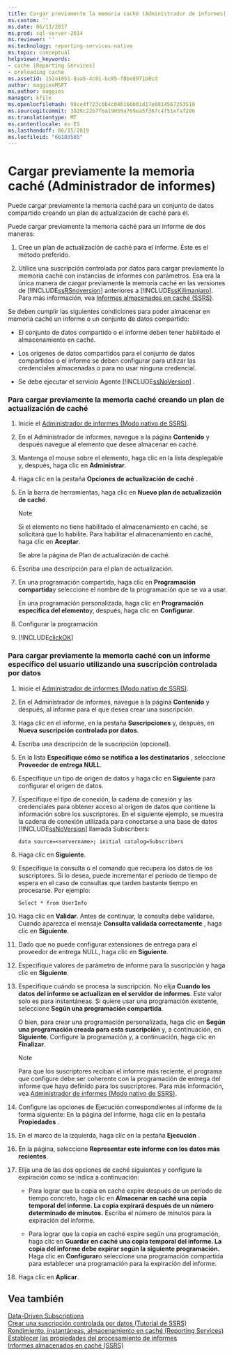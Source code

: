 ```yaml
---
title: Cargar previamente la memoria caché (Administrador de informes) | Microsoft Docs
ms.custom: ''
ms.date: 06/13/2017
ms.prod: sql-server-2014
ms.reviewer: ''
ms.technology: reporting-services-native
ms.topic: conceptual
helpviewer_keywords:
- cache [Reporting Services]
- preloading cache
ms.assetid: 152a1051-8aa5-4c01-bc85-f8be8971b0cd
author: maggiesMSFT
ms.author: maggies
manager: kfile
ms.openlocfilehash: 98ce4f723c0b4c04b166b01d17e8014567253518
ms.sourcegitcommit: 3026c22b7fba19059a769ea5f367c4f51efaf286
ms.translationtype: MT
ms.contentlocale: es-ES
ms.lasthandoff: 06/15/2019
ms.locfileid: "66103585"
---
```

# <a name="preload-the-cache-report-manager"></a>Cargar previamente la memoria caché (Administrador de informes)
  Puede cargar previamente la memoria caché para un conjunto de datos compartido creando un plan de actualización de caché para él.  
  
 Puede cargar previamente la memoria caché para un informe de dos maneras:  
  
1.  Cree un plan de actualización de caché para el informe. Éste es el método preferido.  
  
2.  Utilice una suscripción controlada por datos para cargar previamente la memoria caché con instancias de informes con parámetros. Esa era la única manera de cargar previamente la memoria caché en las versiones de [!INCLUDE[ssRSnoversion](../../includes/ssrsnoversion-md.md)] anteriores a [!INCLUDE[ssKilimanjaro](../../includes/sskilimanjaro-md.md)]. Para más información, vea [Informes almacenados en caché &#40;SSRS&#41;](caching-reports-ssrs.md).  
  
 Se deben cumplir las siguientes condiciones para poder almacenar en memoria caché un informe o un conjunto de datos compartido:  
  
-   El conjunto de datos compartido o el informe deben tener habilitado el almacenamiento en caché.  
  
-   Los orígenes de datos compartidos para el conjunto de datos compartidos o el informe se deben configurar para utilizar las credenciales almacenadas o para no usar ninguna credencial.  
  
-   Se debe ejecutar el servicio Agente [!INCLUDE[ssNoVersion](../../includes/ssnoversion-md.md)] .  
  
### <a name="to-preload-the-cache-by-creating-a-cache-refresh-plan"></a>Para cargar previamente la memoria caché creando un plan de actualización de caché  
  
1.  Inicie el [Administrador de informes &#40;Modo nativo de SSRS&#41;](../report-manager-ssrs-native-mode.md).  
  
2.  En el Administrador de informes, navegue a la página **Contenido** y después navegue al elemento que desee almacenar en caché.  
  
3.  Mantenga el mouse sobre el elemento, haga clic en la lista desplegable y, después, haga clic en **Administrar**.  
  
4.  Haga clic en la pestaña **Opciones de actualización de caché** .  
  
5.  En la barra de herramientas, haga clic en **Nuevo plan de actualización de caché**.  
  
    > [!NOTE]  
    >  Si el elemento no tiene habilitado el almacenamiento en caché, se solicitará que lo habilite. Para habilitar el almacenamiento en caché, haga clic en **Aceptar**.  
  
     Se abre la página de Plan de actualización de caché.  
  
6.  Escriba una descripción para el plan de actualización.  
  
7.  En una programación compartida, haga clic en **Programación compartida**y seleccione el nombre de la programación que se va a usar.  
  
     En una programación personalizada, haga clic en **Programación específica del elemento**y, después, haga clic en **Configurar**.  
  
8.  Configurar la programación  
  
9. [!INCLUDE[clickOK](../../includes/clickok-md.md)]  
  
### <a name="to-preload-the-cache-with-a-user-specific-report-by-using-a-data-driven-subscription"></a>Para cargar previamente la memoria caché con un informe específico del usuario utilizando una suscripción controlada por datos  
  
1.  Inicie el [Administrador de informes &#40;Modo nativo de SSRS&#41;](../report-manager-ssrs-native-mode.md).  
  
2.  En el Administrador de informes, navegue a la página **Contenido** y después, al informe para el que desea crear una suscripción.  
  
3.  Haga clic en el informe, en la pestaña **Suscripciones** y, después, en **Nueva suscripción controlada por datos**.  
  
4.  Escriba una descripción de la suscripción (opcional).  
  
5.  En la lista **Especifique cómo se notifica a los destinatarios** , seleccione **Proveedor de entrega NULL**.  
  
6.  Especifique un tipo de origen de datos y haga clic en **Siguiente** para configurar el origen de datos.  
  
7.  Especifique el tipo de conexión, la cadena de conexión y las credenciales para obtener acceso al origen de datos que contiene la información sobre los suscriptores. En el siguiente ejemplo, se muestra la cadena de conexión utilizada para conectarse a una base de datos [!INCLUDE[ssNoVersion](../../includes/ssnoversion-md.md)] llamada Subscribers:  
  
    ```  
    data source=<servername>; initial catalog=Subscribers  
    ```  
  
8.  Haga clic en **Siguiente**.  
  
9. Especifique la consulta o el comando que recupera los datos de los suscriptores. Si lo desea, puede incrementar el período de tiempo de espera en el caso de consultas que tarden bastante tiempo en procesarse. Por ejemplo:  
  
    ```  
    Select * from UserInfo  
    ```  
  
10. Haga clic en **Validar**. Antes de continuar, la consulta debe validarse. Cuando aparezca el mensaje **Consulta validada correctamente** , haga clic en **Siguiente**.  
  
11. Dado que no puede configurar extensiones de entrega para el proveedor de entrega NULL, haga clic en **Siguiente**.  
  
12. Especifique valores de parámetro de informe para la suscripción y haga clic en **Siguiente**.  
  
13. Especifique cuándo se procesa la suscripción. No elija **Cuando los datos del informe se actualizan en el servidor de informes**. Este valor solo es para instantáneas. Si quiere usar una programación existente, seleccione **Según una programación compartida**.  
  
     O bien, para crear una programación personalizada, haga clic en **Según una programación creada para esta suscripción** y, a continuación, en **Siguiente**. Configure la programación y, a continuación, haga clic en **Finalizar**.  
  
    > [!NOTE]  
    >  Para que los suscriptores reciban el informe más reciente, el programa que configure debe ser coherente con la programación de entrega del informe que haya definido para los suscriptores. Para más información, vea [Administrador de informes &#40;Modo nativo de SSRS&#41;](../report-manager-ssrs-native-mode.md).  
  
14. Configure las opciones de Ejecución correspondientes al informe de la forma siguiente: En la página del informe, haga clic en la pestaña **Propiedades** .  
  
15. En el marco de la izquierda, haga clic en la pestaña **Ejecución** .  
  
16. En la página, seleccione **Representar este informe con los datos más recientes**.  
  
17. Elija una de las dos opciones de caché siguientes y configure la expiración como se indica a continuación:  
  
    -   Para lograr que la copia en caché expire después de un período de tiempo concreto, haga clic en **Almacenar en caché una copia temporal del informe. La copia expirará después de un número determinado de minutos.** Escriba el número de minutos para la expiración del informe.  
  
    -   Para lograr que la copia en caché expire según una programación, haga clic en **Guardar en caché una copia temporal del informe. La copia del informe debe expirar según la siguiente programación.** Haga clic en **Configurar**o seleccione una programación compartida para establecer una programación para la expiración del informe.  
  
18. Haga clic en **Aplicar**.  
  
## <a name="see-also"></a>Vea también  
 [Data-Driven Subscriptions](../subscriptions/data-driven-subscriptions.md)   
 [Crear una suscripción controlada por datos &#40;Tutorial de SSRS&#41;](../create-a-data-driven-subscription-ssrs-tutorial.md)   
 [Rendimiento, instantáneas, almacenamiento en caché &#40;Reporting Services&#41;](performance-snapshots-caching-reporting-services.md)   
 [Establecer las propiedades del procesamiento de informes](set-report-processing-properties.md)   
 [Informes almacenados en caché &#40;SSRS&#41;](caching-reports-ssrs.md)  
  
  
